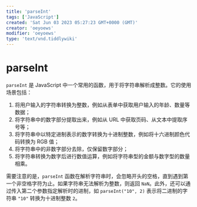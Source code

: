 ```yaml
---
title: 'parseInt'
tags: ['JavaScript']
created: 'Sat Jun 03 2023 05:27:23 GMT+0000 (GMT)'
creator: 'oeyoews'
modifier: 'oeyoews'
type: 'text/vnd.tiddlywiki'
---
```


# parseInt

`parseInt` 是 JavaScript 中一个常用的函数，用于将字符串解析成整数。它的使用场景包括：

1. 将用户输入的字符串转换为整数，例如从表单中获取用户输入的年龄、数量等数据；
2. 将字符串中的数字部分提取出来，例如从 URL 中获取页码、从文本中提取序号等；
3. 将字符串中以特定进制表示的数字转换为十进制整数，例如将十六进制颜色代码转换为 RGB 值；
4. 将字符串中的非数字部分去除，仅保留数字部分；
5. 将字符串转换为数字后进行数值运算，例如将字符串型的金额与数字型的数量相乘。

需要注意的是，`parseInt` 函数在解析字符串时，会忽略开头的空格，直到遇到第一个非空格字符为止。如果字符串无法解析为整数，则返回 `NaN`。此外，还可以通过传入第二个参数指定解析时的进制，如 `parseInt("10", 2)` 表示将二进制的字符串 `"10"` 转换为十进制整数 `2`。
